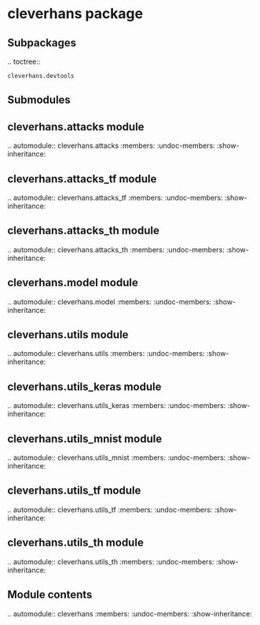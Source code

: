cleverhans package
==================

Subpackages
-----------

.. toctree::

    cleverhans.devtools

Submodules
----------

cleverhans\.attacks module
--------------------------

.. automodule:: cleverhans.attacks
    :members:
    :undoc-members:
    :show-inheritance:

cleverhans\.attacks\_tf module
------------------------------

.. automodule:: cleverhans.attacks_tf
    :members:
    :undoc-members:
    :show-inheritance:

cleverhans\.attacks\_th module
------------------------------

.. automodule:: cleverhans.attacks_th
    :members:
    :undoc-members:
    :show-inheritance:

cleverhans\.model module
------------------------

.. automodule:: cleverhans.model
    :members:
    :undoc-members:
    :show-inheritance:

cleverhans\.utils module
------------------------

.. automodule:: cleverhans.utils
    :members:
    :undoc-members:
    :show-inheritance:

cleverhans\.utils\_keras module
-------------------------------

.. automodule:: cleverhans.utils_keras
    :members:
    :undoc-members:
    :show-inheritance:

cleverhans\.utils\_mnist module
-------------------------------

.. automodule:: cleverhans.utils_mnist
    :members:
    :undoc-members:
    :show-inheritance:

cleverhans\.utils\_tf module
----------------------------

.. automodule:: cleverhans.utils_tf
    :members:
    :undoc-members:
    :show-inheritance:

cleverhans\.utils\_th module
----------------------------

.. automodule:: cleverhans.utils_th
    :members:
    :undoc-members:
    :show-inheritance:


Module contents
---------------

.. automodule:: cleverhans
    :members:
    :undoc-members:
    :show-inheritance:
